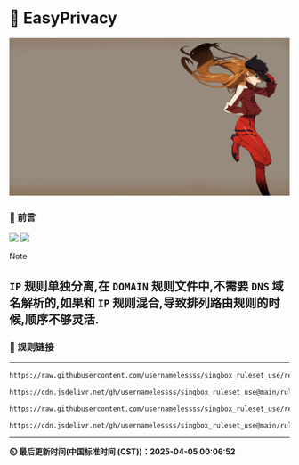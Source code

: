 
# 🧸 EasyPrivacy
![](https://raw.githubusercontent.com/usernamelessss/picture-bed/main/images/202504042256831.jpg)
### 📣 前言
![](https://shields.io/badge/-移除重复规则-ff69b4) ![](https://shields.io/badge/-IP&nbsp;规则单独存放不与&nbsp;DOMAIN&nbsp;等混合-green)
> [!NOTE]
**`IP` 规则单独分离,在 `DOMAIN` 规则文件中,不需要 `DNS` 域名解析的,如果和 `IP` 规则混合,导致排列路由规则的时候,顺序不够灵活.**
---

###  🔗 规则链接
---

```url
https://raw.githubusercontent.com/usernamelessss/singbox_ruleset_use/refs/heads/main/rule/EasyPrivacy/EasyPrivacy_No_IP.json
```

```url
https://cdn.jsdelivr.net/gh/usernamelessss/singbox_ruleset_use@main/rule/EasyPrivacy/EasyPrivacy_No_IP.json
```

```url
https://raw.githubusercontent.com/usernamelessss/singbox_ruleset_use/refs/heads/main/rule/EasyPrivacy/EasyPrivacy_No_IP.srs
```

```url
https://cdn.jsdelivr.net/gh/usernamelessss/singbox_ruleset_use@main/rule/EasyPrivacy/EasyPrivacy_No_IP.srs
```

---
**⏲️ 最后更新时间(中国标准时间 (CST))：2025-04-05 00:06:52**